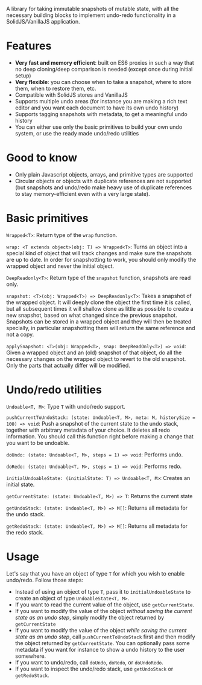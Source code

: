 A library for taking immutable snapshots of mutable state, with all the
necessary building blocks to implement undo-redo functionality in a
SolidJS/VanillaJS application.

Features
========

- **Very fast and memory efficient**: built on ES6 proxies in such a way that no
  deep cloning/deep comparison is needed (except once during initial setup)
- **Very flexible**: you can choose when to take a snapshot, where to store
  them, when to restore them, etc.
- Compatible with SolidJS stores and VanillaJS
- Supports multiple undo areas (for instance you are making a rich text editor
  and you want each document to have its own undo history)
- Supports tagging snapshots with metadata, to get a meaningful undo history
- You can either use only the basic primitives to build your own undo system,
  or use the ready made undo/redo utilities

Good to know
============

- Only plain Javascript objects, arrays, and primitive types are supported
- Circular objects or objects with duplicate references are not supported (but
  snapshots and undo/redo make heavy use of duplicate references to stay
  memory-efficient even with a very large state).

Basic primitives
================

`Wrapped<T>`: Return type of the `wrap` function.

`wrap: <T extends object>(obj: T) => Wrapped<T>`: Turns an object into a special
kind of object that will track changes and make sure the snapshots are up to
date. In order for snapshotting to work, you should only modify the wrapped
object and never the initial object.

`DeepReadonly<T>`: Return type of the `snapshot` function, snapshots are read
only.

`snapshot: <T>(obj: Wrapped<T>) => DeepReadonly<T>`: Takes a snapshot of the
wrapped object. It will deeply clone the object the first time it is called, but
all subsequent times it will shallow clone as little as possible to create a new
snapshot, based on what changed since the previous snapshot. Snapshots can be
stored in a wrapped object and they will then be treated specially, in
particular snapshotting them will return the same reference and not a copy.

`applySnapshot: <T>(obj: Wrapped<T>, snap: DeepReadOnly<T>) => void`: Given a
wrapped object and an (old) snapshot of that object, do all the necessary
changes on the wrapped object to revert to the old snapshot. Only the parts that
actually differ will be modified.


Undo/redo utilities
===================

`Undoable<T, M>`: Type `T` with undo/redo support.

`pushCurrentToUndoStack: (state: Undoable<T, M>, meta: M, historySize = 100) => void`:
Push a snapshot of the current state to the undo stack, together with arbitrary
metadata of your choice. It deletes all redo information. You should call this
function right before making a change that you want to be undoable.

`doUndo: (state: Undoable<T, M>, steps = 1) => void`: Performs undo.

`doRedo: (state: Undoable<T, M>, steps = 1) => void`: Performs redo.

`initialUndoableState: (initialState: T) => Undoable<T, M>`: Creates an initial
state.

`getCurrentState: (state: Undoable<T, M>) => T`: Returns the current state

`getUndoStack: (state: Undoable<T, M>) => M[]`: Returns all metadata for the
undo stack.

`getRedoStack: (state: Undoable<T, M>) => M[]`: Returns all metadata for the
redo stack.

Usage
=====

Let's say that you have an object of type `T` for which you wish to enable
undo/redo. Follow those steps:

- Instead of using an object of type `T`, pass it to `initialUndoableState` to
  create an object of type `UndoableState<T, M>`.
- If you want to read the current value of the object, use
  `getCurrentState`.
- If you want to modify the value of the object *without saving the current
  state as an undo step*, simply modify the object returned by `getCurrentState`
- If you want to modify the value of the object *while saving the current
  state as an undo step*, call `pushCurrentToUndoStack` first and then modify
  the object returned by `getCurrentState`. You can optionally pass some
  metadata if you want for instance to show a undo history to the user
  somewhere.
- If you want to undo/redo, call `doUndo`, `doRedo`, or `doUndoRedo`.
- If you want to inspect the undo/redo stack, use `getUndoStack` or
  `getRedoStack`.
